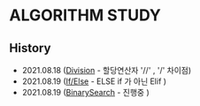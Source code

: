 # ALGORITHM STUDY

## History

- 2021.08.18 ([Division](https://github.com/dahoonchoi/algorithm_study/blob/main/hackerrank/prct_division.py) - 할당연산자 '//' , '/' 차이점)
- 2021.08.19 ([If/Else](https://github.com/dahoonchoi/algorithm_study/blob/main/hackerrank/prct_ifelse.py) - ELSE if 가 아닌 Elif )
- 2021.08.19 ([BinarySearch](https://github.com/dahoonchoi/algorithm_study/blob/main/programmers/prct_binarysearch.py) - 진행중 )
